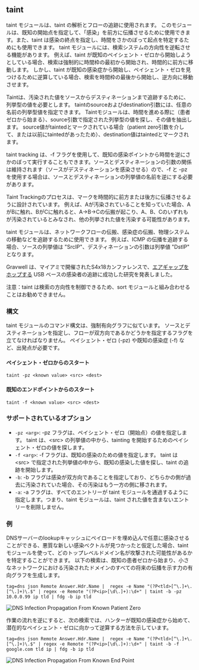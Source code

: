 
## taint

taint モジュールは、taint の解析とフローの追跡に使用されます。 このモジュールは、既知の開始点を指定して、「感染」を前方に伝播させるために使用できます。また、taint は感染の終点を指定し、時間をさかのぼって起点を特定するためにも使用できます。 taint モジュールには、検索システムの方向性を逆転させる機能があります。 例えば、taint が既知のペイシェント・ゼロから開始しようとしている場合、検索は強制的に時間枠の最初から開始され、時間的に前方に移動します。 しかし、taint が既知の感染症から開始し、ペイシェント・ゼロを見つけるために逆算している場合、検索を時間枠の最後から開始し、逆方向に移動させます。

Taintは、汚染された値をソースからデスティネーションまで追跡するために、列挙型の値を必要とします。 taintのsourceおよびdestination引数には、任意の名前の列挙型値を指定できます。 Taintモジュールは、時間を進める際に（患者ゼロから始まる）、source引数で指定された列挙型の値を探し、その値を抽出します。 source値がtaintedとマークされている場合（patient zero引数を介して、または以前にtaintedがあったため）、destination値はtaintedとマークされます。

taint tracking は、-f フラグを使用して、既知の感染ポイントから時間を逆にさかのぼって実行することもできます。ソースとデスティネーションの引数の関係は維持されます（ソースがデスティネーションを感染させる）ので、-f と -pz を使用する場合は、ソースとデスティネーションの列挙値の名前を逆にする必要があります。

Taint Trackingのプロセスは、マークを時間的に前方または後方に伝播させるように設計されています。 例えば、Aが汚染されていることを知っていた場合、AがBに触れ、BがCに触れると、A->B->Cの伝搬が起こり、A、B、Cのいずれもが汚染されているとみなされ、他の列挙された値を汚染する可能性があります。

taint モジュールは、ネットワークフローの伝搬、感染症の伝搬、物理システムの移動などを追跡するために使用できます。 例えば、ICMP の伝播を追跡する場合、ソースの列挙値は "SrcIP"、デスティネーションの引数は列挙値 "DstIP" となります。

Gravwell は、マイアミで開催されたS4x18カンファレンスで、[エアギャップをホップする](https://s4x18.com/sessions/using-force-directed-graphs-to-analyze-huge-event-datasets/) USB ベースの感染者の追跡に成功した研究を発表しました。

注意：taint は検索の方向性を制御できるため、sort モジュールと組み合わせることはお勧めできません。

### 構文

taint モジュールのコマンド構文は、強制有向グラフに似ています。 ソースとデスティネーションを指定し、フローが双方向であるかどうかを指定するフラグを立てなければなりません。 ペイシェント・ゼロ (-pz) や既知の感染症 (-f) など、出発点が必要です。

#### ペイシェント・ゼロからのスタート
```
taint -pz <known value> <src> <dest>
```

#### 既知のエンドポイントからのスタート
```
taint -f <known value> <src> <dest>
```

### サポートされているオプション
* `-pz <arg>`: -pz フラグは、ペイシェント・ゼロ（開始点）の値を指定します。 taint は、\<src\> の列挙値の中から、tainting を開始するためのペイシェント・ゼロの値を探します。
* `-f <arg>`: -f フラグは、既知の感染のための値を指定します。 taint は \<src\> で指定された列挙値の中から、既知の感染した値を探し、taint の追跡を開始します。
* `-b`: -b フラグは感染が双方向であることを指定しており、どちらかの側が過去に汚染されていた場合、その汚染はもう一方の側に移されます。
* `-a`: -a フラグは、すべてのエントリーが taint モジュールを通過するように指定します。つまり、taint モジュールは、taint された値を含まないエントリーを削除しません。

### 例

DNSサーバーのlookupキャッシュにペイロードを埋め込んで任意に感染させることができる、悪質な新しい感染ベクトルが見つかったと仮定した場合、taintモジュールを使って、どのトップレベルドメイン名が攻撃された可能性があるかを特定することができます。 以下の検索は、既知の患者ゼロから始まり、小さなネットワークにおける汚染されたドメインのすべての将来の伝播を示す力の有向グラフを生成します。

```
tag=dns json Remote Answer.Hdr.Name |  regex -e Name "(?P<tld>[^\.]+\.[^\.]+)\.$" | regex -e Remote "(?P<ip>[\d\.]+):\d+" | taint -b -pz 10.0.0.99 ip tld | fdg -b ip tld
```

![DNS Infection Propagation From Known Patient Zero](taintPatientZero.png)

作業の流れを逆にすると、次の検索では、ハンターが既知の感染症から始めて、潜在的なペイシェント・ゼロに向かって逆算する方法を示しています。

```
tag=dns json Remote Answer.Hdr.Name |  regex -e Name "(?P<tld>[^\.]+\.[^\.]+)\.$" | regex -e Remote "(?P<ip>[\d\.]+):\d+" | taint -b -f google.com tld ip | fdg -b ip tld
```

![DNS Infection Propagation From Known End Point](taintBacktrack.png)
